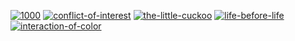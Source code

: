 [![1000](https://cloud.githubusercontent.com/assets/469438/15890354/50a287ba-2d6f-11e6-82a0-423592ac36e0.png)](https://github.com/huphtur/Daily-Affinity-Design-Graphics/raw/master/1000.afdesign)
[![conflict-of-interest](https://cloud.githubusercontent.com/assets/469438/15852873/0d56a22e-2ca3-11e6-88c2-d5e40661e65a.png)](https://github.com/huphtur/Daily-Affinity-Design-Graphics/raw/master/conflict-of-interest.afdesign)
[![the-little-cuckoo](https://cloud.githubusercontent.com/assets/469438/15818640/d60e8440-2bde-11e6-887a-e6d1fe6451e8.png)](https://github.com/huphtur/Daily-Affinity-Design-Graphics/raw/master/the-little-cuckoo.afdesign)
[![life-before-life](https://cloud.githubusercontent.com/assets/469438/15804217/c829ef6e-2b01-11e6-98bb-1761f038025f.png)](https://github.com/huphtur/Daily-Affinity-Design-Graphics/raw/master/life-before-life.afdesign) [![interaction-of-color](https://cloud.githubusercontent.com/assets/469438/15798970/22e3d3a8-2a4d-11e6-8b30-b4107a438817.png)](https://github.com/huphtur/Daily-Affinity-Design-Graphics/raw/master/interaction-of-color.afdesign)
